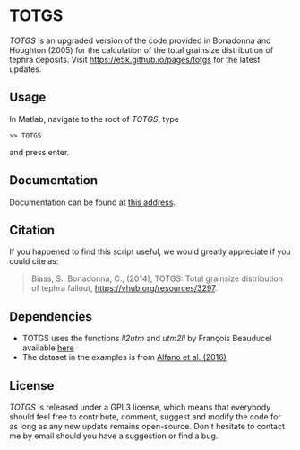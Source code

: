 

# TOTGS

*TOTGS* is an upgraded version of the code provided in Bonadonna and Houghton (2005) for the calculation of the total grainsize distribution of tephra deposits. 
Visit https://e5k.github.io/pages/totgs for the latest updates.

## Usage
In Matlab, navigate to the root of *TOTGS*, type
~~~
>> TOTGS
~~~
and press enter. 

## Documentation
Documentation can be found at [this address](https://e5k.github.io/pages/totgs).

## Citation
If you happened to find this script useful, we would greatly appreciate if you could cite as:
> Biass, S., Bonadonna, C., (2014), TOTGS: Total grainsize distribution of tephra fallout, https://vhub.org/resources/3297.

## Dependencies

- TOTGS uses the functions *ll2utm* and *utm2ll* by François Beauducel available [here](https://www.mathworks.com/matlabcentral/fileexchange/45699-ll2utm-and-utm2ll)
- The dataset in the examples is from [Alfano et al. (2016)](https://www.researchgate.net/publication/303539961_Reconstruction_of_total_grain_size_distribution_of_the_climactic_phase_of_a_long-lasting_eruption_the_example_of_the_2008-2013_Chaiten_eruption)


## License
*TOTGS* is released under a GPL3 license, which means that everybody should 
feel free to contribute, comment, suggest and modify the code for as long as any 
new update remains open-source. Don't hesitate to contact me by email should you 
have a suggestion or find a bug.
